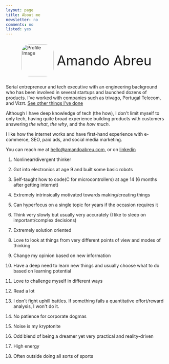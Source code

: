 ```yaml
---
layout: page
title: About me
newsletter: no
comments: no
listed: yes
---
```

<style type="text/css">
.profile-container {
    display: flex;
    align-items: center;
    padding: 10px;
    justify-content: center;
}

.profile-image {
    width: 70px;
    height: 70px;
    border-radius: 25px;
    margin-right: 10px;
}

.profile-name {
    font-size: 2em;
}

/* Responsive design for screens larger than 768px */
@media (min-width: 768px) {
    .profile-image {
        width: 100px;
        height: 100px;
    }

    .profile-name {
        font-size: 3em;
    }
}
</style>
<div class="profile-container">
    <img class="profile-image" width="70" height="70" src="https://amandoabreu.com/assets/images/amando.png" alt="Profile Image">
    <div class="profile-name">Amando Abreu</div>
</div>

Serial entrepreneur and tech executive with an engineering background who has been involved in several startups and launched dozens of products. I've worked with companies such as trivago, Portugal Telecom, and Vizrt. <a href="https://amandoabreu.com/things-ive-done" target="_blank">See other things I've done</a>

Although I have deep knowledge of tech (the how), I don't limit myself to only tech, having quite broad experience building products with customers answering *the what*, *the why*, and the *how much*.

I like how the internet works and have first-hand experience with e-commerce, SEO, paid ads, and social media marketing. 

You can reach me at hello@amandoabreu.com, or on <a href="https://www.linkedin.com/in/amandoabreu/" target="_blank">linkedin</a>

1) Nonlinear/divergent thinker

2) Got into electronics at age 9 and built some basic robots

3) Self-taught how to code(C for microcontrollers) at age 14 (6 months after getting internet)

4) Extremely intrinsically motivated towards making/creating things

5) Can hyperfocus on a single topic for years if the occasion requires it

6) Think very slowly but usually very accurately (I like to sleep on important/complex decisions)

7) Extremely solution oriented

8) Love to look at things from very different points of view and modes of thinking

9) Change my opinion based on new information

10) Have a deep need to learn new things and usually choose what to do based on learning potential

11) Love to challenge myself in different ways

12) Read a lot

13) I don't fight uphill battles. If something fails a quantitative effort/reward analysis, I won't do it.

14) No patience for corporate dogmas 

15) Noise is my kryptonite

16) Odd blend of being a dreamer yet very practical and reality-driven

17) High energy

18) Often outside doing all sorts of sports
